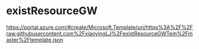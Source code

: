 # existResourceGW

https://portal.azure.com/#create/Microsoft.Template/uri/https%3A%2F%2Fraw.githubusercontent.com%2FxiaoyingLJ%2FexistResourceGWTem%2Fmaster%2Ftemplate.json